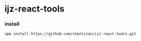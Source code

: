 # ijz-react-tools

### install
```
npm install https://github.com/chenlizan/ijz-react-tools.git
```
